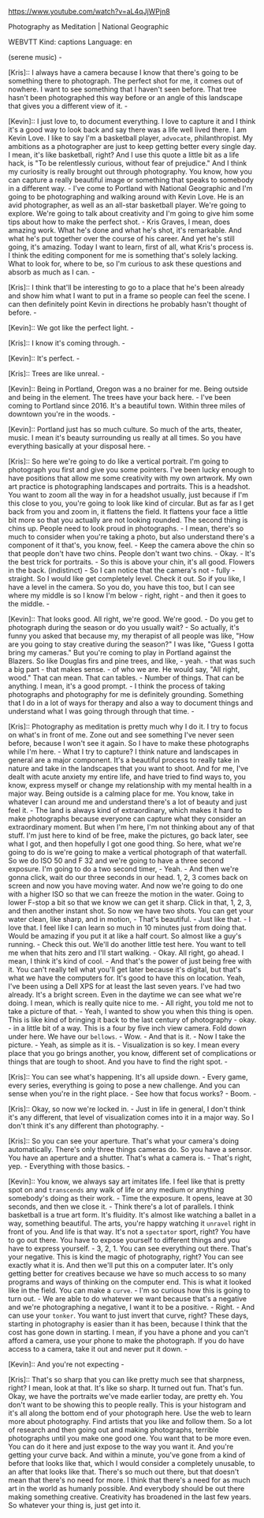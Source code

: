 https://www.youtube.com/watch?v=aL4qJjWPjn8

Photography as Meditation | National Geographic

WEBVTT Kind: captions Language: en 

(serene music) - 

[Kris]:: I always have a camera because I know that there's going to be something there to photograph. The perfect shot for me, it comes out of nowhere. I want to see something that I haven't seen before. That tree hasn't been photographed this way before or an angle of this landscape that gives you a different view of it. - 

[Kevin]:: I just love to, to document everything. I love to capture it and I think it's a good way to look back and say there was a life well lived there. I am Kevin Love. I like to say I'm a basketball player, `advocate`, philanthropist. My ambitions as a photographer are just to keep getting better every single day. I mean, it's like basketball, right? And I use this quote a little bit as a life hack, is "To be relentlessly curious, without fear of prejudice." And I think my curiosity is really brought out through photography. You know, how you can capture a really beautiful image or something that speaks to somebody in a different way. - I've come to Portland with National Geographic and I'm going to be photographing and walking around with Kevin Love. He is an avid photographer, as well as an all-star basketball player. We're going to explore. We're going to talk about creativity and I'm going to give him some tips about how to make the perfect shot. - Kris Graves, I mean, does amazing work. What he's done and what he's shot, it's remarkable. And what he's put together over the course of his career. And yet he's still going, it's amazing. Today I want to learn, first of all, what Kris's process is. I think the editing component for me is something that's solely lacking. What to look for, where to be, so I'm curious to ask these questions and absorb as much as I can. - 

[Kris]:: I think that'll be interesting to go to a place that he's been already and show him what I want to put in a frame so people can feel the scene. I can then definitely point Kevin in directions he probably hasn't thought of before. - 

[Kevin]:: We got like the perfect light. - 

[Kris]:: I know it's coming through. - 

[Kevin]:: It's perfect. - 

[Kris]:: Trees are like unreal. - 

[Kevin]:: Being in Portland, Oregon was a no brainer for me. Being outside and being in the element. The trees have your back here. - I've been coming to Portland since 2016. It's a beautiful town. Within three miles of downtown you're in the woods. - 

[Kevin]:: Portland just has so much culture. So much of the arts, theater, music. I mean it's beauty surrounding us really at all times. So you have everything basically at your disposal here. - 

[Kris]:: So here we're going to do like a vertical portrait. I'm going to photograph you first and give you some pointers. I've been lucky enough to have positions that allow me some creativity with my own artwork. My own art practice is photographing landscapes and portraits. This is a headshot. You want to zoom all the way in for a headshot usually, just because if I'm this close to you, you're going to look like kind of circular. But as far as I get back from you and zoom in, it flattens the field. It flattens your face a little bit more so that you actually are not looking rounded. The second thing is chins up. People need to look proud in photographs. - I mean, there's so much to consider when you're taking a photo, but also understand there's a component of it that's, you know, feel. - Keep the camera above the chin so that people don't have two chins. People don't want two chins. - Okay. - It's the best trick for portraits. - So this is above your chin, it's all good. Flowers in the back. (indistinct) - So I can notice that the camera's not - fully - straight. So I would like get completely level. Check it out. So if you like, I have a level in the camera. So you do, you have this too, but I can see where my middle is so I know I'm below - right, right - and then it goes to the middle. - 

[Kevin]:: That looks good. All right, we're good. We're good. - Do you get to photograph during the season or do you usually wait? - So actually, it's funny you asked that because my, my therapist of all people was like, "How are you going to stay creative during the season?" I was like, "Guess I gotta bring my cameras." But you're coming to play in Portland against the Blazers. So like Douglas firs and pine trees, and like, - yeah. - that was such a big part - that makes sense. - of who we are. He would say, "All right, wood." That can mean. That can tables. - Number of things. That can be anything. I mean, it's a good prompt. - I think the process of taking photographs and photography for me is definitely grounding. Something that I do in a lot of ways for therapy and also a way to document things and understand what I was going through through that time. - 

[Kris]:: Photography as meditation is pretty much why I do it. I try to focus on what's in front of me. Zone out and see something I've never seen before, because I won't see it again. So I have to make these photographs while I'm here. - What I try to capture? I think nature and landscapes in general are a major component. It's a beautiful process to really take in nature and take in the landscapes that you want to shoot. And for me, I've dealt with acute anxiety my entire life, and have tried to find ways to, you know, express myself or change my relationship with my mental health in a major way. Being outside is a calming place for me. You know, take in whatever I can around me and understand there's a lot of beauty and just feel it. - The land is always kind of extraordinary, which makes it hard to make photographs because everyone can capture what they consider an extraordinary moment. But when I'm here, I'm not thinking about any of that stuff. I'm just here to kind of be free, make the pictures, go back later, see what I got, and then hopefully I got one good thing. So here, what we're going to do is we're going to make a vertical photograph of that waterfall. So we do ISO 50 and F 32 and we're going to have a three second exposure. I'm going to do a two second timer, - Yeah. - And then we're gonna click, wait do our three seconds in our head. 1, 2, 3 comes back on screen and now you have moving water. And now we're going to do one with a higher ISO so that we can freeze the motion in the water. Going to lower F-stop a bit so that we know we can get it sharp. Click in that, 1, 2, 3, and then another instant shot. So now we have two shots. You can get your water clean, like sharp, and in motion, - That's beautiful. - Just like that. - I love that. I feel like I can learn so much in 10 minutes just from doing that. Would be amazing if you put it at like a half court. So almost like a guy's running. - Check this out. We'll do another little test here. You want to tell me when that hits zero and I'll start walking. - Okay. All right, go ahead. I mean, I think it's kind of cool. - And that's the power of just being free with it. You can't really tell what you'll get later because it's digital, but that's what we have the computers for. It's good to have this on location. Yeah, I've been using a Dell XPS for at least the last seven years. I've had two already. It's a bright screen. Even in the daytime we can see what we're doing. I mean, which is really quite nice to me. - All right, you told me not to take a picture of that. - Yeah, I wanted to show you when this thing is open. This is like kind of bringing it back to the last century of photography - okay. - in a little bit of a way. This is a four by five inch view camera. Fold down under here. We have our `bellows`. - Wow. - And that is it. - Now I take the picture. - Yeah, as simple as it is. - Visualization is so key. I mean every place that you go brings another, you know, different set of complications or things that are tough to shoot. And you have to find the right spot. - 

[Kris]:: You can see what's happening. It's all upside down. - Every game, every series, everything is going to pose a new challenge. And you can sense when you're in the right place. - See how that focus works? - Boom. - 

[Kris]:: Okay, so now we're locked in. - Just in life in general, I don't think it's any different, that level of visualization comes into it in a major way. So I don't think it's any different than photography. - 

[Kris]:: So you can see your aperture. That's what your camera's doing automatically. There's only three things cameras do. So you have a sensor. You have an aperture and a shutter. That's what a camera is. - That's right, yep. - Everything with those basics. - 

[Kevin]:: You know, we always say art imitates life. I feel like that is pretty spot on and `transcends` any walk of life or any medium or anything somebody's doing as their work. - Time the exposure. It opens, leave at 30 seconds, and then we close it. - Think there's a lot of parallels. I think basketball is a true art form. It's fluidity. It's almost like watching a ballet in a way, something beautiful. The arts, you're happy watching it `unravel` right in front of you. And life is that way. It's not a `spectator` sport, right? You have to go out there. You have to expose yourself to different things and you have to express yourself. - 3, 2, 1. You can see everything out there. That's your negative. This is kind the magic of photography, right? You can see exactly what it is. And then we'll put this on a computer later. It's only getting better for creatives because we have so much access to so many programs and ways of thinking on the computer end. This is what it looked like in the field. You can make a `curve`. - I'm so curious how this is going to turn out. - We are able to do whatever we want because that's a negative and we're photographing a negative, I want it to be a positive. - Right. - And can use your `tonker`. You want to just invert that curve, right? These days, starting in photography is easier than it has been, because I think that the cost has gone down in starting. I mean, if you have a phone and you can't afford a camera, use your phone to make the photograph. If you do have access to a camera, take it out and never put it down. - 

[Kevin]:: And you're not expecting - 

[Kris]:: That's so sharp that you can like pretty much see that sharpness, right? I mean, look at that. It's like so sharp. It turned out fun. That's fun. Okay, we have the portraits we've made earlier today, are pretty eh. You don't want to be showing this to people really. This is your histogram and it's all along the bottom end of your photograph here. Use the web to learn more about photography. Find artists that you like and follow them. So a lot of research and then going out and making photographs, terrible photographs until you make one good one. You want that to be more even. You can do it here and just expose to the way you want it. And you're getting your curve back. And within a minute, you've gone from a kind of before that looks like that, which I would consider a completely unusable, to an after that looks like that. There's so much out there, but that doesn't mean that there's no need for more. I think that there's a need for as much art in the world as humanly possible. And everybody should be out there making something creative. Creativity has broadened in the last few years. So whatever your thing is, just get into it. 